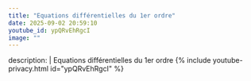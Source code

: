 ```yaml
---
title: "Equations différentielles du 1er ordre"
date: 2025-09-02 20:59:10 
youtube_id: ypQRvEhRgcI
image: ""
---
```

description: |
  Equations différentielles du 1er ordre
{% include youtube-privacy.html id="ypQRvEhRgcI" %}
